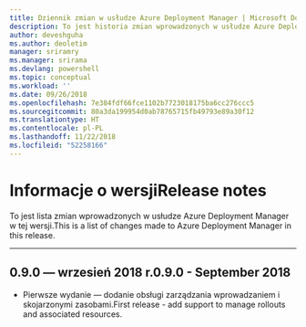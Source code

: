 ```yaml
---
title: Dziennik zmian w usłudze Azure Deployment Manager | Microsoft Docs
description: To jest historia zmian wprowadzonych w usłudze Azure Deployment Manager w jej najnowszej wersji.
author: deveshguha
ms.author: deoletim
manager: sriramry
ms.manager: srirama
ms.devlang: powershell
ms.topic: conceptual
ms.workload: ''
ms.date: 09/26/2018
ms.openlocfilehash: 7e384fdf66fce1102b7723018175ba6cc276ccc5
ms.sourcegitcommit: 80a3da199954d0ab78765715fb49793e89a30f12
ms.translationtype: HT
ms.contentlocale: pl-PL
ms.lasthandoff: 11/22/2018
ms.locfileid: "52258166"
---
```

# <a name="release-notes"></a><span data-ttu-id="01cec-103">Informacje o wersji</span><span class="sxs-lookup"><span data-stu-id="01cec-103">Release notes</span></span>

<span data-ttu-id="01cec-104">To jest lista zmian wprowadzonych w usłudze Azure Deployment Manager w tej wersji.</span><span class="sxs-lookup"><span data-stu-id="01cec-104">This is a list of changes made to Azure Deployment Manager in this release.</span></span>

---
## <a name="090---september-2018"></a><span data-ttu-id="01cec-105">0.9.0 — wrzesień 2018 r.</span><span class="sxs-lookup"><span data-stu-id="01cec-105">0.9.0 - September 2018</span></span>
* <span data-ttu-id="01cec-106">Pierwsze wydanie — dodanie obsługi zarządzania wprowadzaniem i skojarzonymi zasobami.</span><span class="sxs-lookup"><span data-stu-id="01cec-106">First release - add support to manage rollouts and associated resources.</span></span>
